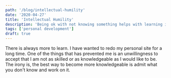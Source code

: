 ```yaml
---
path: '/blog/intellectual-humility'
date: '2020-04-27'
title: 'Intellectual Humility'
description: 'Being ok with not knowing something helps with learning it.'
tags: ['personal development']
draft: true
---
```


There is always more to learn. I have wanted to redo my personal site for a long time. One of the things that has prevented me is an unwillingness to accept that I am not as skilled or as knowledgeable as I would like to be. The irony is, the best way to become more knowledgeable is admit what you don't know and work on it.
